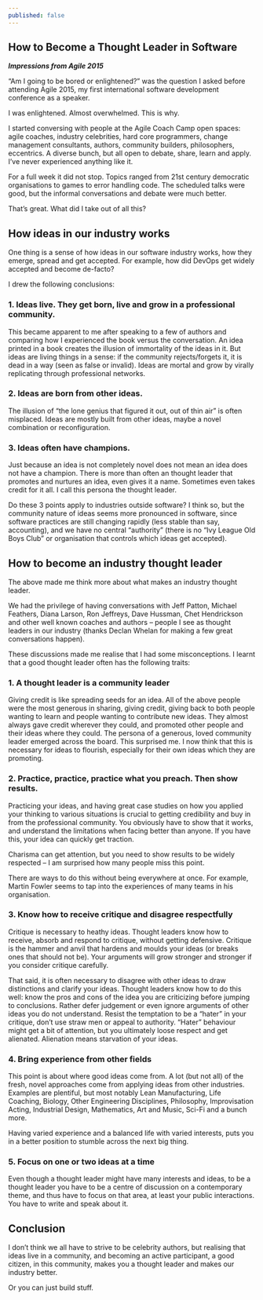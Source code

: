 ```yaml
---
published: false
---
```


## How to Become a Thought Leader in Software
_**Impressions from Agile 2015**_

“Am I going to be bored or enlightened?” was the question I asked before attending Agile 2015, my first international software development conference as a speaker. 

I was enlightened. Almost overwhelmed. This is why.

I started conversing with people at the Agile Coach Camp open spaces: agile coaches, industry celebrities, hard core programmers, change management consultants, authors, community builders, philosophers, eccentrics. A diverse bunch, but all open to debate, share, learn and apply. I’ve never experienced anything like it. 

For a full week it did not stop. Topics ranged from 21st century democratic organisations to games to error handling code. The scheduled talks were good, but the informal conversations and debate were much better.

That’s great. What did I take out of all this?

## How ideas in our industry works
One thing is a sense of how ideas in our software industry works, how they emerge, spread and get accepted. For example, how did DevOps get widely accepted and become de-facto? 

I drew the following conclusions:

### 1.	Ideas live. They get born, live and grow in a professional community.
This became apparent to me after speaking to a few of authors and comparing how I experienced the book versus the conversation. An idea printed in a book creates the illusion of immortality of the ideas in it. But ideas are living things in a sense: if the community rejects/forgets it, it is dead in a way (seen as false or invalid). Ideas are mortal and grow by virally replicating through professional networks.

### 2.	Ideas are born from other ideas.
The illusion of “the lone genius that figured it out, out of thin air” is often misplaced. Ideas are mostly built from other ideas, maybe a novel combination or reconfiguration. 

### 3.	Ideas often have champions.
Just because an idea is not completely novel does not mean an idea does not have a champion. There is more than often an thought leader that promotes and nurtures an idea, even gives it a name. Sometimes even takes credit for it all. I call this persona the thought leader.

Do these 3 points apply to industries outside software? I think so, but the community nature of ideas seems more pronounced in software, since software practices are still changing rapidly (less stable than say, accounting), and we have no central “authority” (there is no “Ivy League Old Boys Club” or organisation that controls which ideas get accepted).

## How to become an industry thought leader
The above made me think more about what makes an industry thought leader.

We had the privilege of having conversations with Jeff Patton, Michael Feathers, Diana Larson, Ron Jeffreys, Dave Hussman, Chet Hendrickson and other well known coaches and authors – people I see as thought leaders in our industry (thanks Declan Whelan for making a few great conversations happen).

These discussions made me realise that I had some misconceptions. I learnt that a good thought leader often has the following traits:

### 1.	A thought leader is a community leader
Giving credit is like spreading seeds for an idea. All of the above people were the most generous in sharing, giving credit, giving back to both people wanting to learn and people wanting to contribute new ideas. They almost always gave credit wherever they could, and promoted other people and their ideas where they could. The persona of a generous, loved community leader emerged across the board. This surprised me. I now think that this is necessary for ideas to flourish, especially for their own ideas which they are promoting.

### 2.	Practice, practice, practice what you preach. Then show results.
Practicing your ideas, and having great case studies on how you applied your thinking to various situations is crucial to getting credibility and buy in from the professional community. You obviously have to show that it works, and understand the limitations when facing better than anyone. If you have this, your idea can quickly get traction. 

Charisma can get attention, but you need to show results to be widely respected – I am surprised how many people miss this point.

There are ways to do this without being everywhere at once. For example, Martin Fowler seems to tap into the experiences of many teams in his organisation. 

### 3.	Know how to receive critique and disagree respectfully
Critique is necessary to heathy ideas. Thought leaders know how to receive, absorb and respond to critique, without getting defensive. Critique is the hammer and anvil that hardens and moulds your ideas (or breaks ones that should not be). Your arguments will grow stronger and stronger if you consider critique carefully.

That said, it is often necessary to disagree with other ideas to draw distinctions and clarify your ideas. Thought leaders know how to do this well: know the pros and cons of the idea you are criticizing before jumping to conclusions. Rather defer judgement or even ignore arguments of other ideas you do not understand. Resist the temptation to be a “hater” in your critique, don’t use straw men or appeal to authority. “Hater” behaviour might get a bit of attention, but you ultimately loose respect and get alienated. Alienation means starvation of your ideas. 

### 4.	Bring experience from other fields
This point is about where good ideas come from. A lot (but not all) of the fresh, novel approaches come from applying ideas from other industries. Examples are plentiful, but most notably Lean Manufacturing, Life Coaching, Biology, Other Engineering Disciplines, Philosophy, Improvisation Acting, Industrial Design, Mathematics, Art and Music, Sci-Fi and a bunch more.

Having varied experience and a balanced life with varied interests, puts you in a better position to stumble across the next big thing.

### 5.	Focus on one or two ideas at a time
Even though a thought leader might have many interests and ideas, to be a thought leader you have to be a centre of discussion on a contemporary theme, and thus have to focus on that area, at least your public interactions. You have to write and speak about it.

## Conclusion
I don’t think we all have to strive to be celebrity authors, but realising that ideas live in a community, and becoming an active participant, a good citizen, in this community, makes you a thought leader and makes our industry better. 

Or you can just build stuff.

